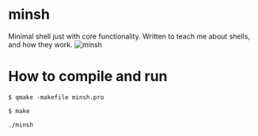 # minsh
Minimal shell just with core functionality. Written to teach me about shells, and how they work.
![minsh](https://github.com/yukselberkay/minsh/minsh.png "minsh")
# How to compile and run
```
$ qmake -makefile minsh.pro

$ make

./minsh
```

